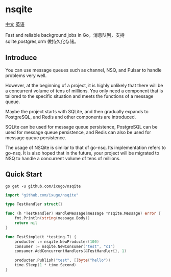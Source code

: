 # nsqite

[中文](./README_CN.md)  [英语](./README.md)

Fast and reliable background jobs in Go，消息队列，支持 sqlite,postgres,orm 做持久化存储。

## Introduce

You can use message queues such as channel, NSQ, and Pulsar to handle problems very well.

However, at the beginning of a project, it is highly unlikely that there will be a concurrent volume of tens of millions. You only need a component that is tailored to the specific situation and meets the functions of a message queue.

Maybe the project starts with SQLite, and then gradually expands to PostgreSQL, and Redis and other components are introduced.

SQLite can be used for message queue persistence, PostgreSQL can be used for message queue persistence, and Redis can also be used for message queue persistence.

The usage of NSQite is similar to that of go-nsq. Its implementation refers to go-nsq. It is also hoped that in the future, your project will be migrated to NSQ to handle a concurrent volume of tens of millions.

## Quick Start

`go get -u github.com/ixugo/nsqite`

```go
import "github.com/ixugo/nsqite"

type TestHandler struct{}

func (h *TestHandler) HandleMessage(message *nsqite.Message) error {
	fmt.Println(string(message.Body))
	return nil
}

func TestSimple(t *testing.T) {
	producter := nsqite.NewProducter(100)
	consumer := nsqite.NewConsumer("test", "c1")
	consumer.AddConcurrentHandlers(&TestHandler{}, 1)

	producter.Publish("test", []byte("hello"))
	time.Sleep(1 * time.Second)
}
```